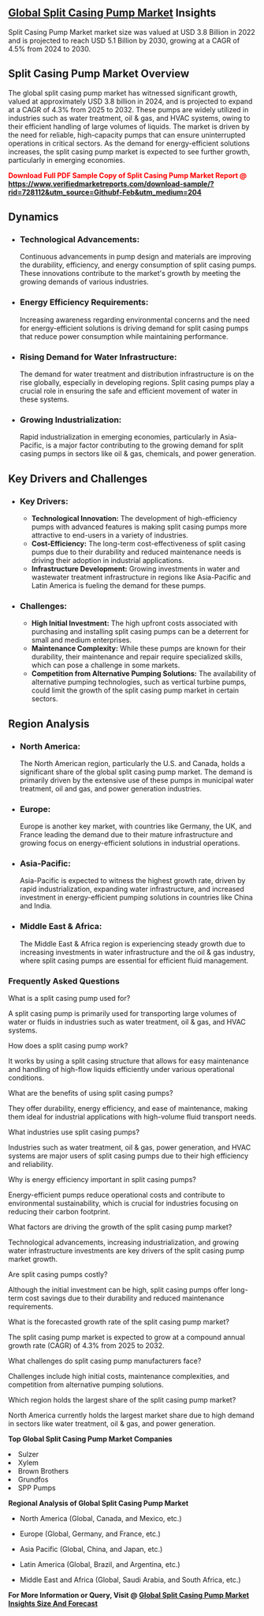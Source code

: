 <h2><a href="https://www.verifiedmarketreports.com/download-sample/?rid=728112&amp;utm_source=Githubf&amp;utm_medium=204" target="_blank">Global Split Casing Pump Market</a> Insights</h2><p>Split Casing Pump Market market size was valued at USD 3.8 Billion in 2022 and is projected to reach USD 5.1 Billion by 2030, growing at a CAGR of 4.5% from 2024 to 2030.</p><p> <h2>Split Casing Pump Market Overview</h2> <p>The global split casing pump market has witnessed significant growth, valued at approximately USD 3.8 billion in 2024, and is projected to expand at a CAGR of 4.3% from 2025 to 2032. These pumps are widely utilized in industries such as water treatment, oil & gas, and HVAC systems, owing to their efficient handling of large volumes of liquids. The market is driven by the need for reliable, high-capacity pumps that can ensure uninterrupted operations in critical sectors. As the demand for energy-efficient solutions increases, the split casing pump market is expected to see further growth, particularly in emerging economies.</p> <p><strong><p><span class=""><span style="color: #ff0000;"><strong>Download Full PDF Sample Copy of Split Casing Pump Market Report</strong> @ </span><a href="https://www.verifiedmarketreports.com/download-sample/?rid=728112&amp;utm_source=Githubf-Feb&amp;utm_medium=204" target="_blank">https://www.verifiedmarketreports.com/download-sample/?rid=728112&amp;utm_source=Githubf-Feb&amp;utm_medium=204</a></span></p></strong></p> <h2>Dynamics</h2> <ul> <li><h3>Technological Advancements:</h3> Continuous advancements in pump design and materials are improving the durability, efficiency, and energy consumption of split casing pumps. These innovations contribute to the market's growth by meeting the growing demands of various industries.</li> <li><h3>Energy Efficiency Requirements:</h3> Increasing awareness regarding environmental concerns and the need for energy-efficient solutions is driving demand for split casing pumps that reduce power consumption while maintaining performance.</li> <li><h3>Rising Demand for Water Infrastructure:</h3> The demand for water treatment and distribution infrastructure is on the rise globally, especially in developing regions. Split casing pumps play a crucial role in ensuring the safe and efficient movement of water in these systems.</li> <li><h3>Growing Industrialization:</h3> Rapid industrialization in emerging economies, particularly in Asia-Pacific, is a major factor contributing to the growing demand for split casing pumps in sectors like oil & gas, chemicals, and power generation.</li> </ul> <h2>Key Drivers and Challenges</h2> <ul> <li><h3>Key Drivers:</h3> <ul> <li><strong>Technological Innovation:</strong> The development of high-efficiency pumps with advanced features is making split casing pumps more attractive to end-users in a variety of industries.</li> <li><strong>Cost-Efficiency:</strong> The long-term cost-effectiveness of split casing pumps due to their durability and reduced maintenance needs is driving their adoption in industrial applications.</li> <li><strong>Infrastructure Development:</strong> Growing investments in water and wastewater treatment infrastructure in regions like Asia-Pacific and Latin America is fueling the demand for these pumps.</li> </ul> </li> <li><h3>Challenges:</h3> <ul> <li><strong>High Initial Investment:</strong> The high upfront costs associated with purchasing and installing split casing pumps can be a deterrent for small and medium enterprises.</li> <li><strong>Maintenance Complexity:</strong> While these pumps are known for their durability, their maintenance and repair require specialized skills, which can pose a challenge in some markets.</li> <li><strong>Competition from Alternative Pumping Solutions:</strong> The availability of alternative pumping technologies, such as vertical turbine pumps, could limit the growth of the split casing pump market in certain sectors.</li> </ul> </li> </ul> <h2>Region Analysis</h2> <ul> <li><h3>North America:</h3> The North American region, particularly the U.S. and Canada, holds a significant share of the global split casing pump market. The demand is primarily driven by the extensive use of these pumps in municipal water treatment, oil and gas, and power generation industries.</li> <li><h3>Europe:</h3> Europe is another key market, with countries like Germany, the UK, and France leading the demand due to their mature infrastructure and growing focus on energy-efficient solutions in industrial operations.</li> <li><h3>Asia-Pacific:</h3> Asia-Pacific is expected to witness the highest growth rate, driven by rapid industrialization, expanding water infrastructure, and increased investment in energy-efficient pumping solutions in countries like China and India.</li> <li><h3>Middle East & Africa:</h3> The Middle East & Africa region is experiencing steady growth due to increasing investments in water infrastructure and the oil & gas industry, where split casing pumps are essential for efficient fluid management.</li> </ul> <h3>Frequently Asked Questions</h3> <p>What is a split casing pump used for?</p> <p>A split casing pump is primarily used for transporting large volumes of water or fluids in industries such as water treatment, oil & gas, and HVAC systems.</p> <p>How does a split casing pump work?</p> <p>It works by using a split casing structure that allows for easy maintenance and handling of high-flow liquids efficiently under various operational conditions.</p> <p>What are the benefits of using split casing pumps?</p> <p>They offer durability, energy efficiency, and ease of maintenance, making them ideal for industrial applications with high-volume fluid transport needs.</p> <p>What industries use split casing pumps?</p> <p>Industries such as water treatment, oil & gas, power generation, and HVAC systems are major users of split casing pumps due to their high efficiency and reliability.</p> <p>Why is energy efficiency important in split casing pumps?</p> <p>Energy-efficient pumps reduce operational costs and contribute to environmental sustainability, which is crucial for industries focusing on reducing their carbon footprint.</p> <p>What factors are driving the growth of the split casing pump market?</p> <p>Technological advancements, increasing industrialization, and growing water infrastructure investments are key drivers of the split casing pump market growth.</p> <p>Are split casing pumps costly?</p> <p>Although the initial investment can be high, split casing pumps offer long-term cost savings due to their durability and reduced maintenance requirements.</p> <p>What is the forecasted growth rate of the split casing pump market?</p> <p>The split casing pump market is expected to grow at a compound annual growth rate (CAGR) of 4.3% from 2025 to 2032.</p> <p>What challenges do split casing pump manufacturers face?</p> <p>Challenges include high initial costs, maintenance complexities, and competition from alternative pumping solutions.</p> <p>Which region holds the largest share of the split casing pump market?</p> <p>North America currently holds the largest market share due to high demand in sectors like water treatment, oil & gas, and power generation.</p> </p><p><strong>Top Global Split Casing Pump Market Companies</strong></p><div data-test-id=""><p><li>Sulzer</li><li> Xylem</li><li> Brown Brothers</li><li> Grundfos</li><li> SPP Pumps</li></p><div><strong>Regional Analysis of&nbsp;Global Split Casing Pump Market</strong></div><ul><li dir="ltr"><p dir="ltr">North America&nbsp;(Global, Canada, and Mexico, etc.)</p></li><li dir="ltr"><p dir="ltr">Europe (Global, Germany, and France, etc.)</p></li><li dir="ltr"><p dir="ltr">Asia Pacific&nbsp;(Global, China, and Japan, etc.)</p></li><li dir="ltr"><p dir="ltr">Latin America&nbsp;(Global, Brazil, and Argentina, etc.)</p></li><li dir="ltr">Middle East and Africa&nbsp;(Global, Saudi Arabia, and South Africa, etc.)</li></ul><p><strong>For More Information or Query, Visit @&nbsp;</strong><strong><a href="https://www.verifiedmarketreports.com/product/split-casing-pump-market/?utm_source=Githubf&amp;utm_medium=204" target="_blank">Global Split Casing Pump Market Insights Size And Forecast</a></strong></p></div>
